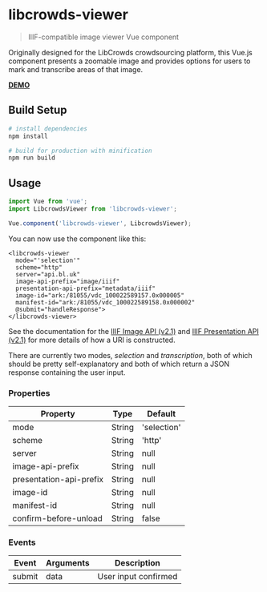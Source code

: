 # libcrowds-viewer

> IIIF-compatible image viewer Vue component

Originally designed for the LibCrowds crowdsourcing platform, this Vue.js 
component presents a zoomable image and provides options for users to mark 
and transcribe areas of that image.

[**DEMO**](https://libcrowds.github.io/libcrowds-viewer/)

## Build Setup

``` bash
# install dependencies
npm install

# build for production with minification
npm run build
```

## Usage

``` js
import Vue from 'vue';
import LibcrowdsViewer from 'libcrowds-viewer';

Vue.component('libcrowds-viewer', LibcrowdsViewer);
```

You can now use the component like this:

``` vue
<libcrowds-viewer
  mode="'selection'"
  scheme="http"
  server="api.bl.uk"
  image-api-prefix="image/iiif"
  presentation-api-prefix="metadata/iiif"
  image-id="ark:/81055/vdc_100022589157.0x000005"
  manifest-id="ark:/81055/vdc_100022589158.0x000002"
  @submit="handleResponse">
</libcrowds-viewer>
```

See the documentation for the [IIIF Image API (v2.1)](http://iiif.io/api/image/2.1)
and [IIIF Presentation API (v2.1)](http://iiif.io/api/presentation/2.1/) for 
more details of how a URI is constructed.

There are currently two modes, *selection* and *transcription*, both of which
should be pretty self-explanatory and both of which return a JSON response
containing the user input.

### Properties

| Property                | Type          | Default              |
|-------------------------|---------------|----------------------|
| mode                    | String        | 'selection'          |
| scheme                  | String        | 'http'               |
| server                  | String        | null                 |
| image-api-prefix        | String        | null                 |
| presentation-api-prefix | String        | null                 |
| image-id                | String        | null                 |
| manifest-id             | String        | null                 |
| confirm-before-unload   | String        | false                |


### Events

| Event         | Arguments     | Description          |
|---------------|---------------|----------------------|
| submit        | data          | User input confirmed |

